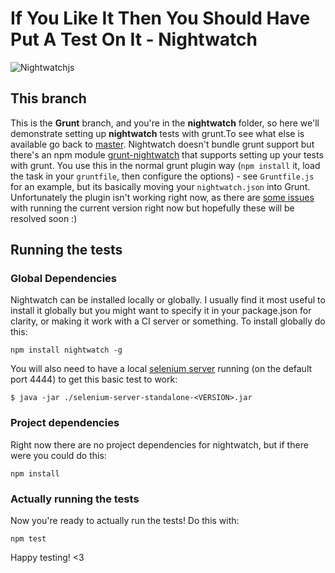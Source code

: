 # If You Like It Then You Should Have Put A Test On It - Nightwatch

![Nightwatchjs](http://nightwatchjs.org/img/logo-nightwatch.png)

## This branch
This is the **Grunt** branch, and you're in the **nightwatch** folder, so here we'll demonstrate setting up **nightwatch** tests with grunt.To see what else is available go back to [master](https://github.com/vikki/ifyoulikeitthenyoushouldhaveputatestonit/tree/master).
Nightwatch doesn't bundle grunt support but there's an npm module [grunt-nightwatch](https://www.npmjs.org/package/grunt-nightwatch) that supports
setting up your tests with grunt. You use this in the normal grunt plugin way (`npm install` it, load the task in your `gruntfile`, then configure the options) - see `Gruntfile.js` for an example,
but its basically moving your `nightwatch.json` into Grunt. Unfortunately the plugin isn't working right now, as there are [some issues](https://github.com/pateketrueke/grunt-nightwatch/issues/12) with running the current version right now but hopefully these will be resolved soon :)

## Running the tests
### Global Dependencies
Nightwatch can be installed locally or globally. I usually find it most useful to install it globally but you might want to specify it in your package.json for clarity, or making it work with a CI server or something. To install globally do this:

    npm install nightwatch -g

You will also need to have a local [selenium server](http://docs.seleniumhq.org/download/) running (on the default port 4444) to get this basic test to work:

    $ java -jar ./selenium-server-standalone-<VERSION>.jar

### Project dependencies
Right now there are no project dependencies for nightwatch, but if there were you could do this:

    npm install

### Actually running the tests
Now you're ready to actually run the tests! Do this with:
    
	npm test

Happy testing! <3